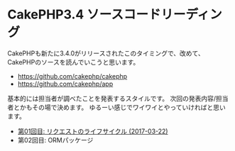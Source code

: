# CakePHP3.4 ソースコードリーディング

CakePHPも新たに3.4.0がリリースされたこのタイミングで、改めて、CakePHPのソースを読んでいこうと思います。

- https://github.com/cakephp/cakephp
- https://github.com/cakephp/app

基本的には担当者が調べたことを発表するスタイルです。 次回の発表内容/担当者とかもその場で決めます。 ゆるーい感じでワイワイとやっていければと思います。

- [第01回目: リクエストのライフサイクル (2017-03-22)](https://github.com/LancersDevTeam/cakephp-src/blob/master/01/request_cycle.md)
- 第02回目: ORMパッケージ
